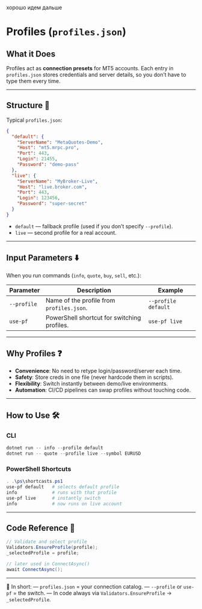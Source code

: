 хорошо
идем дальше
# Profiles (`profiles.json`)

## What it Does

Profiles act as **connection presets** for MT5 accounts.
Each entry in `profiles.json` stores credentials and server details, so you don’t have to type them every time.

---

## Structure 📂

Typical `profiles.json`:

```json
{
  "default": {
    "ServerName": "MetaQuotes-Demo",
    "Host": "mt5.mrpc.pro",
    "Port": 443,
    "Login": 21455,
    "Password": "demo-pass"
  },
  "live": {
    "ServerName": "MyBroker-Live",
    "Host": "live.broker.com",
    "Port": 443,
    "Login": 123456,
    "Password": "super-secret"
  }
}
```

* `default` — fallback profile (used if you don’t specify `--profile`).
* `live` — second profile for a real account.

---

## Input Parameters ⬇️

When you run commands (`info`, `quote`, `buy`, `sell`, etc.):

| Parameter   | Description                                 | Example             |
| ----------- | ------------------------------------------- | ------------------- |
| `--profile` | Name of the profile from `profiles.json`.   | `--profile default` |
| `use-pf`    | PowerShell shortcut for switching profiles. | `use-pf live`       |

---

## Why Profiles ❓

* **Convenience**: No need to retype login/password/server each time.
* **Safety**: Store creds in one file (never hardcode them in scripts).
* **Flexibility**: Switch instantly between demo/live environments.
* **Automation**: CI/CD pipelines can swap profiles without touching code.

---

## How to Use 🛠️

### CLI

```powershell
dotnet run -- info --profile default
dotnet run -- quote --profile live --symbol EURUSD
```

### PowerShell Shortcuts

```powershell
. .\ps\shortcasts.ps1
use-pf default   # selects default profile
info             # runs with that profile
use-pf live      # instantly switch
info             # now runs on live account
```

---

## Code Reference 🧩

```csharp
// Validate and select profile
Validators.EnsureProfile(profile);
_selectedProfile = profile;

// later used in ConnectAsync()
await ConnectAsync();
```

---

📌 In short:
— `profiles.json` = your connection catalog.
— `--profile` or `use-pf` = the switch.
— In code always via `Validators.EnsureProfile` → `_selectedProfile`.
